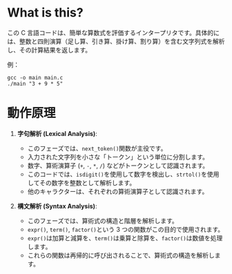 # What is this?

この C 言語コードは、簡単な算数式を評価するインタープリタです。具体的には、整数と四則演算（足し算、引き算、掛け算、割り算）を含む文字列式を解析し、その計算結果を返します。

例：

```
gcc -o main main.c
./main "3 + 9 * 5"
```

# 動作原理

1. **字句解析 (Lexical Analysis)**:

   - このフェーズでは、`next_token()`関数が主役です。
   - 入力された文字列を小さな「トークン」という単位に分割します。
   - 数字、算術演算子 (`+`, `-`, `*`, `/`) などがトークンとして認識されます。
   - このコードでは、`isdigit()`を使用して数字を検出し、`strtol()`を使用してその数字を整数として解析します。
   - 他のキャラクターは、それぞれの算術演算子として認識されます。

2. **構文解析 (Syntax Analysis)**:
   - このフェーズでは、算術式の構造と階層を解析します。
   - `expr()`, `term()`, `factor()`という 3 つの関数がこの目的で使用されます。
   - `expr()`は加算と減算を、`term()`は乗算と除算を、`factor()`は数値を処理します。
   - これらの関数は再帰的に呼び出されることで、算術式の構造を解析します。
